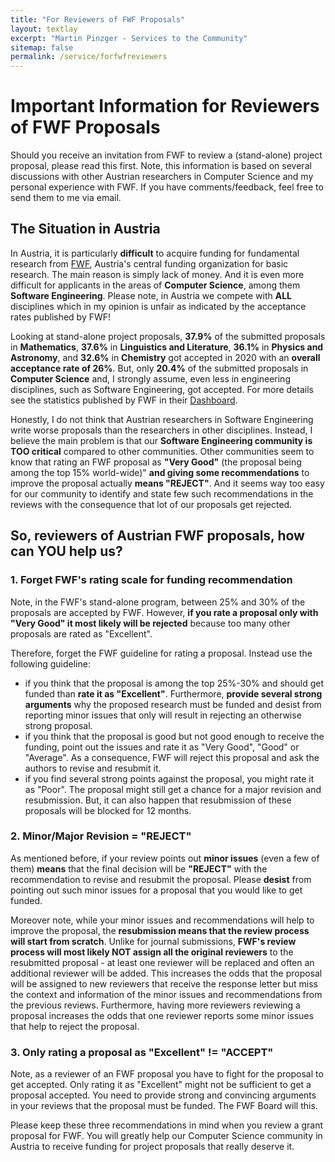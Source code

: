 ```yaml
---
title: "For Reviewers of FWF Proposals"
layout: textlay
excerpt: "Martin Pinzger - Services to the Community"
sitemap: false
permalink: /service/forfwfreviewers
---
```


# Important Information for Reviewers of FWF Proposals
Should you receive an invitation from FWF to review a (stand-alone) project proposal, please read this first. Note, this information is based on several discussions with other Austrian researchers in Computer Science and my personal experience with FWF. If you have comments/feedback, feel free to send them to me via email.

## The Situation in Austria
In Austria, it is particularly **difficult** to acquire funding for fundamental research from [FWF](https://www.fwf.ac.at/en/), Austria's central funding organization for basic research. The main reason is simply lack of money. And it is even more difficult for applicants in the areas of **Computer Science**, among them **Software Engineering**. Please note, in Austria we compete with **ALL** disciplines which in my opinion is unfair as indicated by the acceptance rates published by FWF!

Looking at stand-alone project proposals, **37.9%** of the submitted proposals in **Mathematics**, **37.6%** in **Linguistics and Literature**, **36.1%** in **Physics and Astronomy**, and **32.6%** in **Chemistry** got accepted in 2020 with an **overall acceptance rate of 26%**. But, only **20.4%** of the submitted proposals in **Computer Science** and, I strongly assume, even less in engineering disciplines, such as Software Engineering, got accepted. For more details see the statistics published by FWF in their [Dashboard](http://dashboard.fwf.ac.at/en/).

Honestly, I do not think that Austrian researchers in Software Engineering write worse proposals than the researchers in other disciplines. Instead, I believe the main problem is that our **Software Engineering community is TOO critical** compared to other communities. Other communities seem to know that rating an FWF proposal as **"Very Good"** (the proposal being among the top 15% world-wide)" **and giving some recommendations** to improve the proposal actually **means "REJECT"**. And it seems way too easy for our community to identify and state few such recommendations in the reviews with the consequence that lot of our proposals get rejected.

## So, reviewers of Austrian FWF proposals, how can YOU help us?

### 1. Forget FWF's rating scale for funding recommendation
Note, in the FWF's stand-alone program, between 25% and 30% of the proposals are accepted by FWF. However, **if you rate a proposal only with "Very Good" it most likely will be rejected** because too many other proposals are rated as "Excellent". 

Therefore, forget the FWF guideline for rating a proposal. Instead use the following guideline: 
* if you think that the proposal is among the top 25%-30% and should get funded than **rate it as "Excellent"**. Furthermore, **provide several strong arguments** why the proposed research must be funded and desist from reporting minor issues that only will result in rejecting an otherwise strong proposal.
* if you think that the proposal is good but not good enough to receive the funding, point out the issues and rate it as "Very Good", "Good" or "Average". As a consequence, FWF will reject this proposal and ask the authors to revise and resubmit it. 
* if you find several strong points against the proposal, you might rate it as "Poor". The proposal might still get a chance for a major revision and resubmission. But, it can also happen that resubmission of these proposals will be blocked for 12 months.

### 2. Minor/Major Revision = "REJECT"
As mentioned before, if your review points out **minor issues** (even a few of them) **means** that the final decision will be **"REJECT"** with the recommendation to revise and resubmit the proposal. Please **desist** from pointing out such minor issues for a proposal that you would like to get funded. 

Moreover note, while your minor issues and recommendations will help to improve the proposal, the **resubmission means that the review process will start from scratch**. Unlike for journal submissions, **FWF's review process will most likely NOT assign all the original reviewers** to the resubmitted proposal - at least one reviewer will be replaced and often an additional reviewer will be added. This increases the odds that the proposal will be assigned to new reviewers that receive the response letter but miss the context and information of the minor issues and recommendations from the previous reviews. Furthermore, having more reviewers reviewing a proposal increases the odds that one reviewer reports some minor issues that help to reject the proposal. 

### 3. Only rating a proposal as "Excellent" != "ACCEPT"
Note, as a reviewer of an FWF proposal you have to fight for the proposal to get accepted. Only rating it as "Excellent" might not be sufficient to get a proposal accepted. You need to provide strong and convincing arguments in your reviews that the proposal must be funded. The FWF Board will this. 

Please keep these three recommendations in mind when you review a grant proposal for FWF. You will greatly help our Computer Science community in Austria to receive funding for project proposals that really deserve it.
